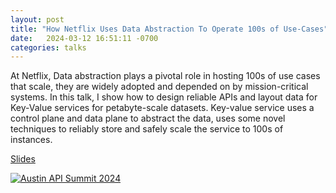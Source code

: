 ```yaml
---
layout: post
title: "How Netflix Uses Data Abstraction To Operate 100s of Use-Cases"
date:   2024-03-12 16:51:11 -0700
categories: talks
---
```


At Netflix, Data abstraction plays a pivotal role in hosting 100s of use cases that scale, they are widely adopted and depended on by mission-critical systems. In this talk, I show how to design reliable APIs and layout data for Key-Value services for petabyte-scale datasets. Key-value service uses a control plane and data plane to abstract the data, uses some novel techniques to reliably store and safely scale the service to 100s of instances.

[Slides](/assets/austin_summit_how_netflix_uses_data_abstraction_to_operate_100s_of_use_cases.pdf)

[![Austin API Summit 2024](http://img.youtube.com/vi/sQ-_jFgOBng/0.jpg)](https://www.youtube.com/watch?v=XKPOr-7loBo&t=168s "Austin API Summit 2024")

